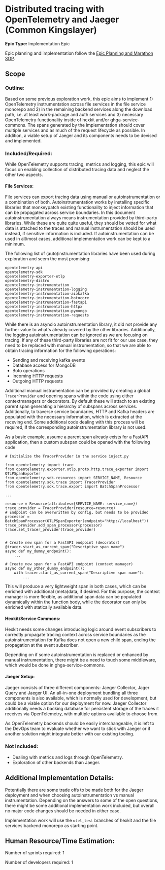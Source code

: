 # Distributed tracing with OpenTelemetry and Jaeger (Common Kingslayer)
**Epic Type:** Implementation Epic

Epic planning and implementation follow the
[Epic Planning and Marathon SOP](https://docs.ghga-dev.de/main/sops/sop001_epic_planning.html).

## Scope
### Outline:

Based on some previous exploration work, this epic aims to implement 1) OpenTelemetry instrumentation across file services in the file service monorepo and 2) in the remaining backend services along the download path, i.e. at least work-package and auth services and 3) necessary OpenTelemetry functionality inside of hexkit and/or ghga-service-commons.
The spans generated by the implementation should cover multiple services and as much of the request lifecycle as possible.
In addition, a viable setup of Jaeger and its components needs to be devised and implemented.

### Included/Required:

While OpenTelemetry supports tracing, metrics and logging, this epic will focus on enabling collection of distributed tracing data and neglect the other two aspects.

#### File Services:
File services can export tracing data using manual or autoinstrumentation or a combination of both.
Autoinstrumentation works by installing specific libraries that monkeypatch existing functionality to inject information that can be propagated across service boundaries.
In this document autoinstrumentation always means instrumentation provided by third-party libraries.
While these are quite quite useful, they should be vetted for what data is attached to the traces and manual instrumentation should be used instead, if sensitive information is included.
If autoinstrumentation can be used in all/most cases, additional implementation work can be kept to a minimum.

The following list of (auto)instrumentation libraries have been used during exploration and seem the most promising:

```
opentelemetry-api
opentelemetry-sdk
opentelemetry-exporter-otlp
opentelemetry-distro
opentelemetry-instrumentation
opentelemetry-instrumentation-logging
opentelemetry-instrumentation-aiokafka
opentelemetry-instrumentation-botocore
opentelemetry-instrumentation-fastapi
opentelemetry-instrumentation-httpx
opentelemetry-instrumentation-pymongo
opentelemetry-instrumentation-requests
````

While there is an asyncio autoinstrumentation library, it did not provide any further value to what's already covered by the other libraries.
Additionally, the logging autoinstrumentation can be ignored as we are focusing on tracing.
If any of these third-party libraries are not fit for our use case, they need to be replaced with manual instrumentation, so that we are able to obtain tracing information for the following operations:

- Sending and receiving kafka events
- Database access for MongoDB
- Boto operations
- Incoming HTTP requests
- Outgoing HTTP requests

Additional manual instrumentation can be provided by creating a global `TracerProvider` and opening spans within the code using either contextmanagers or decorators.
By default these will attach to an existing parent span generating a hierarchy of subspans across services.
Additionally, to traverse service boundaries, HTTP and Kafka headers are populated with the necessary information, which is extracted at the receving end.
Some additional code dealing with this process will be required, if the corresponding autoinstrumentation library is not used.

As a basic example, assume a parent span already exists for a FastAPI application, then a custom subspan could be opened with the following code

```
# Initialize the TracerProvider in the service inject.py

from opentelemetry import trace
from opentelemetry.exporter.otlp.proto.http.trace_exporter import OTLPSpanExporter
from opentelemetry.sdk.resources import SERVICE_NAME, Resource
from opentelemetry.sdk.trace import TracerProvider
from opentelemetry.sdk.trace.export import BatchSpanProcessor

...

resource = Resource(attributes={SERVICE_NAME: service_name})
trace_provider = TracerProvider(resource=resource)
# Endpoint can be overwritten by config, but needs to be provided
processor = BatchSpanProcessor(OTLPSpanExporter(endpoint="http://localhost"))
trace_provider.add_span_processor(processor)
trace.set_tracer_provider(trace_provider) 


# Create new span for a FastAPI endpoint (decorator)
@tracer.start_as_current_span("Descriptive span name")
async def my_dummy_endpoint():
    ...

# Create new span for a FastAPI endpoint (context manager)
async def my_other_dummy_endpoint():
    with tracer.start_as_current_span("Descriptive span name"):
        ...
```

This will produce a very lightweight span in both cases, which can be enriched with additional (meta)data, if desired.
For this purpose, the context manager is more flexible, as additional span data can be populated dynamically within the function body, while the decorator can only be enriched with statically available data.


#### Hexkit/Service Commons:
Hexkit needs some changes introducing logic around event subscribers to correctly propagate tracing context across service boundaries as the autoinstrumentation for Kafka does not open a new child span, ending the propagation at the event subscriber.

Depending on if some autoinstrumentation is replaced or enhanced by manual instrumentation, there might be a need to touch some middleware, which would be done in ghga-service-commons.

#### Jaeger Setup:

Jaeger consists of three different components: Jaeger Collector, Jager Query and Jaeger UI. 
An all-in-one deployment bundling all three components is also available, which is normally used for development, but could be a viable option for our deployment for now.
Jaeger Collector additionally needs a backing database for persistent storage of the traces it receives via OpenTelemetry, with multiple options available to choose from.

As OpenTelemetry backends should be easily interchangeable, it is left to the DevOps team to evaluate whether we want to stick with Jaeger or if another solution might integrate better with our existing tooling.

### Not Included:

- Dealing with metrics and logs through OpenTelemetry.
- Exploration of other backends than Jaeger.

## Additional Implementation Details:

Potentially there are some trade offs to be made both for the Jaeger deployment and when choosing autoinstrumentation vs manual instrumentation.
Depending on the answers to some of the open questions, there might be some additional implementation work included, but overall no major code changes should be needed in either case.

Implementation work will use the `otel_test` branches of hexkit and the file services backend monorepo as starting point.

## Human Resource/Time Estimation:

Number of sprints required: 1

Number of developers required: 1
